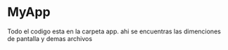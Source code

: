 # MyApp

Todo el codigo esta en la carpeta app. ahi se encuentras las dimenciones de pantalla y demas archivos
